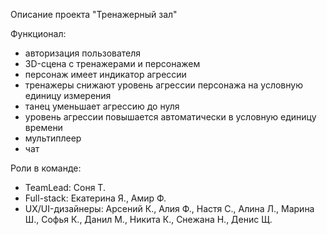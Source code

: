 Описание проекта "Тренажерный зал"

Функционал:

* авторизация пользователя
* 3D-сцена с тренажерами и персонажем
* персонаж имеет индикатор агрессии
* тренажеры снижают уровень агрессии персонажа на условную единицу измерения
* танец уменьшает агрессию до нуля
* уровень агрессии повышается автоматически в условную единицу времени
* мультиплеер
* чат

Роли в команде:
* TeamLead: Соня Т.
* Full-stack: Екатерина Я., Амир Ф.
* UX/UI-дизайнеры: Арсений К., Алия Ф., Настя С., Алина Л., Марина Ш., Софья К., Данил М., Никита К., Снежана Н., Денис Щ.